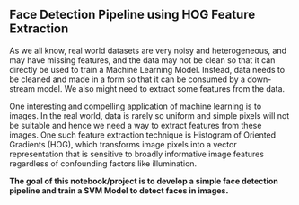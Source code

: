 ## Face Detection Pipeline using HOG Feature Extraction

As we all know, real world datasets are very noisy and heterogeneous, and may have missing features, and the data may not be clean so that it can directly be used to train a Machine Learning Model. Instead, data needs to be cleaned and made in a form so that it can be consumed by a down-stream model. We also might need to extract some features from the data.

One interesting and compelling application of machine learning is to images. In the real world, data is rarely so uniform and simple pixels will not be suitable and hence we need a way to extract features from these images. One such feature extraction technique is Histogram of Oriented Gradients (HOG), which transforms image pixels into a vector representation that is sensitive to broadly informative image features regardless of confounding factors like illumination.

**The goal of this notebook/project is to develop a simple face detection pipeline and train a SVM Model to detect faces in images.**